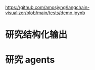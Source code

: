 https://github.com/amosjyng/langchain-visualizer/blob/main/tests/demo.ipynb


# 研究结构化输出
# 研究 agents
